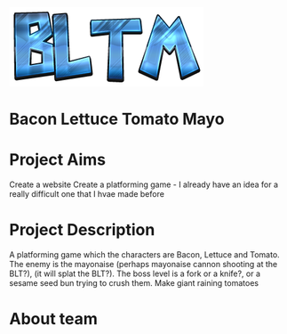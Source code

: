 ![BLTM](/img/logo.png)

# Bacon Lettuce Tomato Mayo

# Project Aims
Create a website
Create a platforming game - I already have an idea for a really difficult one that I hvae made before


# Project Description

A platforming game which the characters are Bacon, Lettuce and Tomato. The enemy is the mayonaise (perhaps mayonaise cannon shooting at the BLT?), (it will splat the BLT?). The boss level is a fork or a knife?, or a sesame seed bun trying to crush them.
Make giant raining tomatoes

# About team
